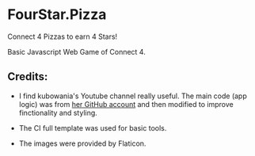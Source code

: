 # FourStar.Pizza

Connect 4 Pizzas to earn 4 Stars!

Basic Javascript Web Game of Connect 4. 

## Credits: 

- I find kubowania's Youtube channel really useful. The main code (app logic) was from  [her GitHub account](https://github.com/kubowania/connect-four) and then modified to improve finctionality and styling. 

- The CI full template was used for basic tools.

- The images were provided by Flaticon.